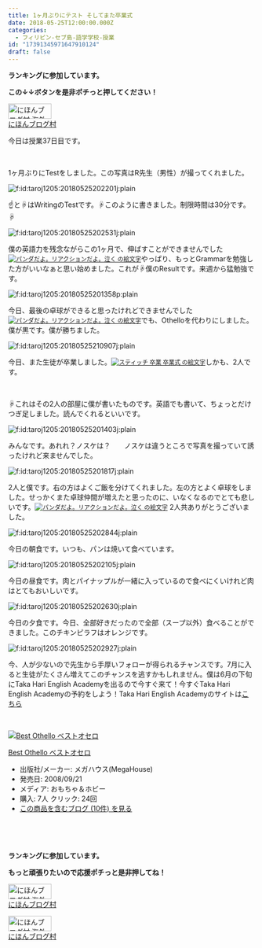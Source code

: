 ```yaml
---
title: 1ヶ月ぶりにテスト そしてまた卒業式
date: 2018-05-25T12:00:00.000Z
categories:
  - フィリピン-セブ島-語学学校-授業
id: "17391345971647910124"
draft: false
---
```

<p><strong>ランキングに参加しています。</strong></p>
<p><strong>この↓↓ボタンを是非ポチっと押してください！</strong></p>
<p><a href="//overseas.blogmura.com/cebu/ranking.html"><img src="//overseas.blogmura.com/cebu/img/cebu88_31.gif" alt="にほんブログ村 海外生活ブログ セブ島情報へ" width="88" height="31" border="0" /></a><br /><a href="//overseas.blogmura.com/cebu/ranking.html">にほんブログ村</a></p>
<p>今日は授業37日目です。</p>
<p> </p>
<p>1ヶ月ぶりにTestをしました。この写真はR先生（男性）が撮ってくれました。</p>
<p><img class="hatena-fotolife" title="f:id:taroj1205:20180525202201j:plain" src="https://cdn-ak.f.st-hatena.com/images/fotolife/t/taroj1205/20180525/20180525202201.jpg" alt="f:id:taroj1205:20180525202201j:plain" /></p>
<p>☝と☟はWritingのTestです。☟このように書きました。制限時間は30分です。☟</p>
<p><img class="hatena-fotolife" title="f:id:taroj1205:20180525202531j:plain" src="https://cdn-ak.f.st-hatena.com/images/fotolife/t/taroj1205/20180525/20180525202531.jpg" alt="f:id:taroj1205:20180525202531j:plain" /></p>
<p>僕の英語力を残念ながらこの1ヶ月で、伸ばすことができませんでした<a href="http://emoji7.jp/05100_763059/%E3%83%91%E3%83%B3%E3%83%80%E3%81%A0%E3%82%88%E3%80%82%E3%83%AA%E3%82%A2%E3%82%AF%E3%82%B7%E3%83%A7%E3%83%B3%E3%81%A0%E3%82%88%E3%80%82%E6%B3%A3%E3%81%8F/" style="font-size: 12px; font-family: Meiryo; font-style: normal; font-variant-ligatures: normal; font-variant-caps: normal; font-weight: 400; letter-spacing: normal; orphans: 2; text-align: start; text-indent: 0px; text-transform: none; white-space: normal; widows: 2; word-spacing: 0px; -webkit-text-stroke-width: 0px;"><img style="font-size: 12px;" src="http://gazo.emoji7.jp/img/05100_763059/%E3%83%91%E3%83%B3%E3%83%80%E3%81%A0%E3%82%88%E3%80%82%E3%83%AA%E3%82%A2%E3%82%AF%E3%82%B7%E3%83%A7%E3%83%B3%E3%81%A0%E3%82%88%E3%80%82%E6%B3%A3%E3%81%8F_m.GIF" alt="パンダだよ。リアクションだよ。泣く の絵文字" border="0" /></a>やっぱり、もっとGrammarを勉強した方がいいなぁと思い始めました。これが☟僕のResultです。来週から猛勉強です。</p>
<p><img class="hatena-fotolife" title="f:id:taroj1205:20180525201358p:plain" src="https://cdn-ak.f.st-hatena.com/images/fotolife/t/taroj1205/20180525/20180525201358.png" alt="f:id:taroj1205:20180525201358p:plain" /></p>
<p>今日、最後の卓球ができると思ったけれどできませんでした<a href="http://emoji7.jp/05100_763059/%E3%83%91%E3%83%B3%E3%83%80%E3%81%A0%E3%82%88%E3%80%82%E3%83%AA%E3%82%A2%E3%82%AF%E3%82%B7%E3%83%A7%E3%83%B3%E3%81%A0%E3%82%88%E3%80%82%E6%B3%A3%E3%81%8F/" style="font-size: 12px; font-family: Meiryo; font-style: normal; font-variant-ligatures: normal; font-variant-caps: normal; font-weight: 400; letter-spacing: normal; orphans: 2; text-align: start; text-indent: 0px; text-transform: none; white-space: normal; widows: 2; word-spacing: 0px; -webkit-text-stroke-width: 0px;"><img style="font-size: 12px;" src="http://gazo.emoji7.jp/img/05100_763059/%E3%83%91%E3%83%B3%E3%83%80%E3%81%A0%E3%82%88%E3%80%82%E3%83%AA%E3%82%A2%E3%82%AF%E3%82%B7%E3%83%A7%E3%83%B3%E3%81%A0%E3%82%88%E3%80%82%E6%B3%A3%E3%81%8F_m.GIF" alt="パンダだよ。リアクションだよ。泣く の絵文字" border="0" /></a>でも、Othelloを代わりにしました。僕が黒です。僕が勝ちました。</p>
<p><img class="hatena-fotolife" title="f:id:taroj1205:20180525210907j:plain" src="https://cdn-ak.f.st-hatena.com/images/fotolife/t/taroj1205/20180525/20180525210907.jpg" alt="f:id:taroj1205:20180525210907j:plain" /></p>
<p>今日、また生徒が卒業しました。<a href="http://emoji7.jp/02mhv_138132/%E3%82%B9%E3%83%86%E3%82%A3%E3%83%83%E3%83%81+%E5%8D%92%E6%A5%AD+%E5%8D%92%E6%A5%AD%E5%BC%8F/" style="font-size: 12px; font-family: Meiryo; font-style: normal; font-variant-ligatures: normal; font-variant-caps: normal; font-weight: 400; letter-spacing: normal; orphans: 2; text-align: start; text-indent: 0px; text-transform: none; white-space: normal; widows: 2; word-spacing: 0px; -webkit-text-stroke-width: 0px;"><img style="font-size: 12px;" src="http://gazo.emoji7.jp/img/02mhv_138132/%E3%82%B9%E3%83%86%E3%82%A3%E3%83%83%E3%83%81+%E5%8D%92%E6%A5%AD+%E5%8D%92%E6%A5%AD%E5%BC%8F_m.gif" alt="スティッチ 卒業 卒業式 の絵文字" border="0" /></a>しかも、2人です。</p>
<p> </p>
<p>☟これはその2人の部屋に僕が書いたものです。英語でも書いて、ちょっとだけつぎ足しました。読んでくれるといいです。</p>
<p><img class="hatena-fotolife" title="f:id:taroj1205:20180525201403j:plain" src="https://cdn-ak.f.st-hatena.com/images/fotolife/t/taroj1205/20180525/20180525201403.jpg" alt="f:id:taroj1205:20180525201403j:plain" /></p>
<p>みんなです。あれれ？ノスケは？　　ノスケは違うところで写真を撮っていて誘ったけれど来ませんでした。</p>
<p><img class="hatena-fotolife" title="f:id:taroj1205:20180525201817j:plain" src="https://cdn-ak.f.st-hatena.com/images/fotolife/t/taroj1205/20180525/20180525201817.jpg" alt="f:id:taroj1205:20180525201817j:plain" /></p>
<p>2人と僕です。右の方はよくご飯を分けてくれました。左の方とよく卓球をしました。せっかくまた卓球仲間が増えたと思ったのに、いなくなるのでとても悲しいです。<a href="http://emoji7.jp/05100_763059/%E3%83%91%E3%83%B3%E3%83%80%E3%81%A0%E3%82%88%E3%80%82%E3%83%AA%E3%82%A2%E3%82%AF%E3%82%B7%E3%83%A7%E3%83%B3%E3%81%A0%E3%82%88%E3%80%82%E6%B3%A3%E3%81%8F/" style="font-size: 12px; font-family: Meiryo; font-style: normal; font-variant-ligatures: normal; font-variant-caps: normal; font-weight: 400; letter-spacing: normal; orphans: 2; text-align: start; text-indent: 0px; text-transform: none; white-space: normal; widows: 2; word-spacing: 0px; -webkit-text-stroke-width: 0px;"><img style="font-size: 12px;" src="http://gazo.emoji7.jp/img/05100_763059/%E3%83%91%E3%83%B3%E3%83%80%E3%81%A0%E3%82%88%E3%80%82%E3%83%AA%E3%82%A2%E3%82%AF%E3%82%B7%E3%83%A7%E3%83%B3%E3%81%A0%E3%82%88%E3%80%82%E6%B3%A3%E3%81%8F_m.GIF" alt="パンダだよ。リアクションだよ。泣く の絵文字" border="0" /></a> 2人共ありがとうございました。</p>
<p><img class="hatena-fotolife" title="f:id:taroj1205:20180525202844j:plain" src="https://cdn-ak.f.st-hatena.com/images/fotolife/t/taroj1205/20180525/20180525202844.jpg" alt="f:id:taroj1205:20180525202844j:plain" /></p>
<p>今日の朝食です。いつも、パンは焼いて食べています。</p>
<p><img class="hatena-fotolife" title="f:id:taroj1205:20180525202105j:plain" src="https://cdn-ak.f.st-hatena.com/images/fotolife/t/taroj1205/20180525/20180525202105.jpg" alt="f:id:taroj1205:20180525202105j:plain" /></p>
<p>今日の昼食です。肉とパイナップルが一緒に入っているので食べにくいけれど肉はとてもおいしいです。</p>
<p><img class="hatena-fotolife" title="f:id:taroj1205:20180525202630j:plain" src="https://cdn-ak.f.st-hatena.com/images/fotolife/t/taroj1205/20180525/20180525202630.jpg" alt="f:id:taroj1205:20180525202630j:plain" /></p>
<p>今日の夕食です。今日、全部好きだったので全部（スープ以外）食べることができました。このチキンピラフはオレンジです。</p>
<p><img class="hatena-fotolife" title="f:id:taroj1205:20180525202927j:plain" src="https://cdn-ak.f.st-hatena.com/images/fotolife/t/taroj1205/20180525/20180525202927.jpg" alt="f:id:taroj1205:20180525202927j:plain" /></p>
<p>今、人が少ないので先生から手厚いフォローが得られるチャンスです。7月に入ると生徒がたくさん増えてこのチャンスを逃すかもしれません。僕は6月の下旬にTaka Hari English Academyを出るので今すぐ来て！今すぐTaka Hari English Academyの予約をしよう！Taka Hari English Academyのサイトは<a href="http://takaharienglish.com/">こちら</a></p>
<p> </p>
<div class="freezed">
<div class="hatena-asin-detail"><a href="http://www.amazon.co.jp/exec/obidos/ASIN/B001AS8THC/taroj1205-hatena-22/"><img class="hatena-asin-detail-image" title="Best Othello ベストオセロ" src="https://images-fe.ssl-images-amazon.com/images/I/41gg5a5MSeL._SL160_.jpg" alt="Best Othello ベストオセロ" /></a>
<div class="hatena-asin-detail-info">
<p class="hatena-asin-detail-title"><a href="http://www.amazon.co.jp/exec/obidos/ASIN/B001AS8THC/taroj1205-hatena-22/">Best Othello ベストオセロ</a></p>
<ul>
<li><span class="hatena-asin-detail-label">出版社/メーカー:</span> メガハウス(MegaHouse)</li>
<li><span class="hatena-asin-detail-label">発売日:</span> 2008/09/21</li>
<li><span class="hatena-asin-detail-label">メディア:</span> おもちゃ＆ホビー</li>
<li><span class="hatena-asin-detail-label">購入</span>: 7人 <span class="hatena-asin-detail-label">クリック</span>: 24回</li>
<li><a href="http://d.hatena.ne.jp/asin/B001AS8THC/taroj1205-hatena-22" target="_blank">この商品を含むブログ (10件) を見る</a></li>
</ul>
</div>
<div class="hatena-asin-detail-foot"> </div>
</div>
</div>
<p> </p>
<p><strong>ランキングに参加しています。</strong></p>
<div class="freezed">
<p><strong>もっと頑張りたいので応援ポチっと是非押してね！</strong></p>
<p><a href="//overseas.blogmura.com/studyabroad_parent/ranking.html"><img src="//overseas.blogmura.com/studyabroad_parent/img/studyabroad_parent88_31.gif" alt="にほんブログ村 海外生活ブログ 親子留学・ジュニア留学へ" width="88" height="31" border="0" /></a><br /><a href="//overseas.blogmura.com/studyabroad_parent/ranking.html">にほんブログ村</a></p>
<p><a href="//overseas.blogmura.com/cebu/ranking.html"><img src="//overseas.blogmura.com/cebu/img/cebu88_31.gif" alt="にほんブログ村 海外生活ブログ セブ島情報へ" width="88" height="31" border="0" /></a><br /><a href="//overseas.blogmura.com/cebu/ranking.html">にほんブログ村</a></p>
</div>
<div id="simple-translate"> </div>
